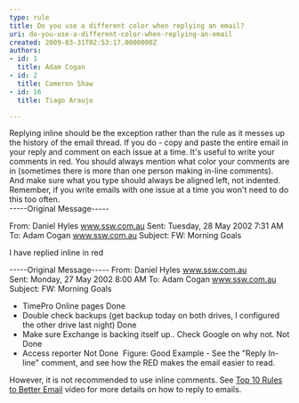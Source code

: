 ```yaml
---
type: rule
title: Do you use a different color when replying an email?
uri: do-you-use-a-different-color-when-replying-an-email
created: 2009-03-31T02:53:17.0000000Z
authors:
- id: 1
  title: Adam Cogan
- id: 2
  title: Cameron Shaw
- id: 16
  title: Tiago Araujo

---
```


 ​​Replying inline should be the exception rather than the rule as it messes up the history of the email thread. If you do - copy and paste the entire email in your reply and comment on each issue at a time. It's useful to write your comments in red. You should always mention what color your comments are in (sometimes there is more than one person making in-line comments). ​And make sure what you type should always be aligned left, not indented. Remember, if you write emails with one issue at a time you won't need to do this too often.<br> 
-----Original Message-----

From: Daniel Hyles www.ssw.com.au
 Sent: Tuesday, 28 May 2002 7:31 AM
 To: Adam Cogan www.ssw.com.au
 Subject: FW: Morning Goals

I have replied inline in        red

-----Original Message-----
 From: Daniel Hyles www.ssw.com.au        
 Sent: Monday, 27 May 2002 8:00 AM
 To: Adam Cogan www.ssw.com.au
 Subject: FW: Morning Goals

- TimePro Online pages
Done
 - Double check backups (get backup today on both drives, I configured the other drive last night)
Done
 - Make sure Exchange is backing itself up.. Check Google on why not.
Not Done
 - Access reporter
Not Done
​​​ 
Figure: Good Example - See the "Reply In-line" comment, and see how the RED makes the email easier to read.

However, it is not recommended to use inline comments. ​See [Top 10 Rules to Better Email](http&#58;//tv.ssw.com/4818/top-5-rules-better-email-ulysses-maclaren) video for more details on how to reply to emails.



